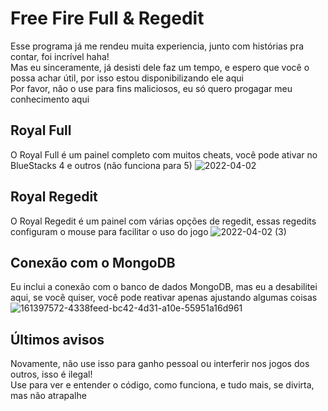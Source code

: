 # Free Fire Full & Regedit
Esse programa já me rendeu muita experiencia, junto com histórias pra contar, foi incrível haha!<br/>
Mas eu sinceramente, já desisti dele faz um tempo, e espero que você o possa achar útil, por isso estou disponibilizando ele aqui<br/>
Por favor, não o use para fins maliciosos, eu só quero progagar meu conhecimento aqui<br/>
## Royal Full
O Royal Full é um painel completo com muitos cheats, você pode ativar no BlueStacks 4 e outros (não funciona para 5)
![2022-04-02](https://user-images.githubusercontent.com/51800283/161397347-ee370605-e1a4-4253-802d-503ffb5850ac.png)

## Royal Regedit
O Royal Regedit é um painel com várias opções de regedit, essas regedits configuram o mouse para facilitar o uso do jogo
![2022-04-02 (3)](https://user-images.githubusercontent.com/51800283/161397561-9fd7134c-65be-422e-b97b-221391d54670.png)

## Conexão com o MongoDB
Eu inclui a conexão com o banco de dados MongoDB, mas eu a desabilitei aqui, se você quiser, você pode reativar apenas ajustando algumas coisas
![161397572-4338feed-bc42-4d31-a10e-55951a16d961](https://user-images.githubusercontent.com/51800283/161398067-684ffa4c-b370-4053-b2a6-50623d4231f2.png)


## Últimos avisos
Novamente, não use isso para ganho pessoal ou interferir nos jogos dos outros, isso é ilegal!<br/>
Use para ver e entender o código, como funciona, e tudo mais, se divirta, mas não atrapalhe
